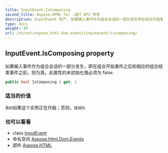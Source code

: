 ```yaml
---
title: InputEvent.IsComposing
second_title: Aspose.HTML for .NET API 参考
description: InputEvent 财产. 如果输入事件作为组合会话的一部分发生即在组合开始事件之后和相应的组合结束事件之前则为真此属性的未初始化值必须为 false.
type: docs
weight: 30
url: /zh/net/aspose.html.dom.events/inputevent/iscomposing/
---
```

## InputEvent.IsComposing property

如果输入事件作为组合会话的一部分发生，即在组合开始事件之后和相应的组合结束事件之前，则为真。此属性的未初始化值必须为 false.

```csharp
public bool IsComposing { get; }
```

### 适当的价值

`真的`如果这个实例正在作曲；否则，`错误的`.

### 也可以看看

* class [InputEvent](../)
* 命名空间 [Aspose.Html.Dom.Events](../../inputevent/)
* 部件 [Aspose.HTML](../../../)


